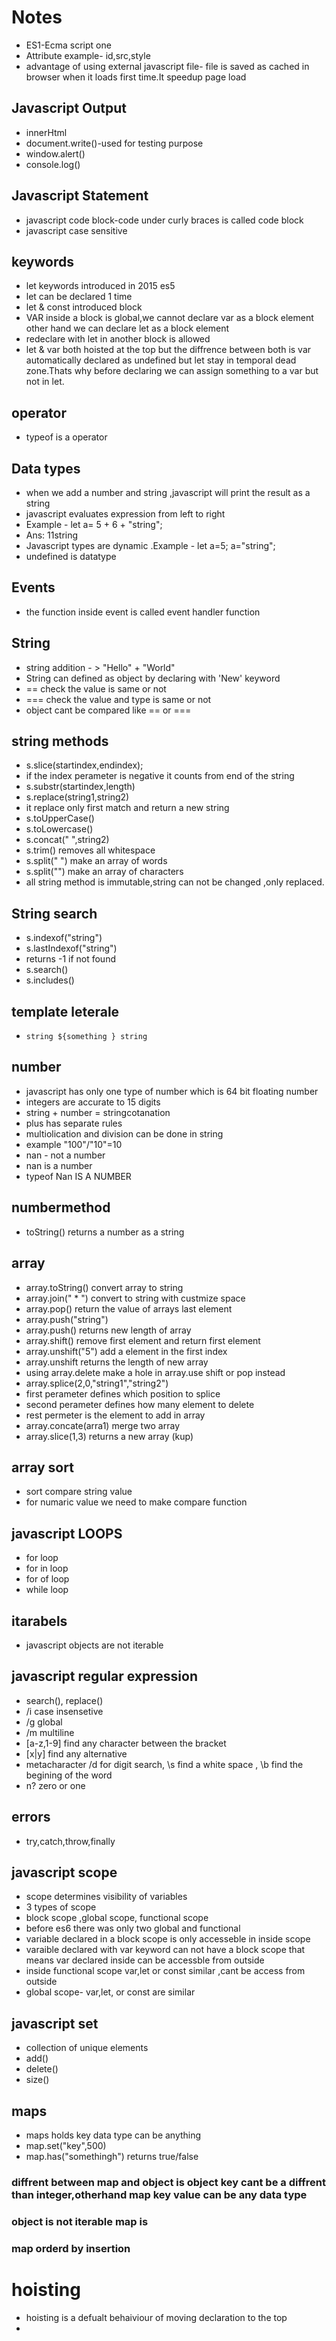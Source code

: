 # Notes


* ES1-Ecma script one
* Attribute example- id,src,style
* advantage of using external javascript file- file is saved as cached in browser when it loads first time.It speedup page load 

## Javascript Output

* innerHtml
* document.write()-used for testing purpose
* window.alert()
* console.log()

## Javascript Statement

* javascript code block-code under curly braces is called code block
* javascript case sensitive

## keywords

* let keywords introduced in 2015 es5
* let can be declared 1 time 
* let & const introduced block
* VAR inside a block is global,we cannot declare var as a block element other hand we can declare let as a block element
* redeclare with let in another block is allowed
* let & var both hoisted at the top but the diffrence between both is var automatically declared as undefined but let stay in temporal dead zone.Thats why before declaring we can assign something to a var but not in let.

## operator

* typeof is a operator

## Data types

* when we add a number and string ,javascript will print the result as a string 
* javascript evaluates expression from left to right
* Example - let a= 5 + 6 + "string";
* Ans: 11string
* Javascript types are dynamic .Example - let a=5; a="string";
* undefined is datatype


## Events

* the function inside event is called event handler function

## String

* string addition - > "Hello" + "World"
* String can defined as object by declaring with 'New' keyword
*  == check the value is same or not
* === check the value and type is same or not
* object cant be compared like == or ===

## string methods

* s.slice(startindex,endindex);
* if the index perameter is negative it counts from end of the string 
* s.substr(startindex,length)
* s.replace(string1,string2)
* it replace only first match and return a new string
* s.toUpperCase()
* s.toLowercase()
* s.concat(" ",string2)
* s.trim() removes all whitespace
* s.split(" ") make an array of words
* s.split("") make an array of characters
* all string method is immutable,string can not be changed ,only replaced.

## String search

* s.indexof("string")
* s.lastIndexof("string")
* returns -1 if not found
* s.search()
* s.includes()

## template leterale

* `string ${something } string`


## number

* javascript has only one type of number which is 64 bit floating number
* integers are accurate to 15 digits
* string + number = stringcotanation
* plus has separate rules
* multiolication and division can be done in string
* example "100"/"10"=10
* nan - not a number
* nan is a number
* typeof Nan IS A NUMBER

## numbermethod

* toString() returns a number as a string 

## array

* array.toString() convert array to string
* array.join(" * ") convert to string with custmize space
* array.pop() return the value of arrays last element
* array.push("string") 
* array.push() returns new length of array
* array.shift() remove first element and return first element
* array.unshift("5") add a element in the first index
* array.unshift returns the  length of new array
* using array.delete make a hole in array.use shift or pop instead
* array.splice(2,0,"string1","string2")
* first perameter defines which position to splice
* second perameter defines how many element to delete
* rest permeter is the element to add in array
* array.concate(arra1) merge two array
* array.slice(1,3) returns a new array (kup)

## array sort

* sort compare string value
* for numaric value we need to make compare function

## javascript LOOPS

* for loop
* for in loop
* for of loop
* while  loop

## itarabels

* javascript objects are not iterable

## javascript regular expression

* search(), replace()
* /i case insensetive
* /g global
* /m multiline
* [a-z,1-9] find any character between the bracket
* [x|y] find any alternative
* metacharacter /d for digit search, \s find a white space , \b find the begining of the word
* n? zero or one

## errors

* try,catch,throw,finally

## javascript scope

* scope determines visibility of variables
*  3 types of scope
* block scope ,global scope, functional scope
* before es6 there was only two global and functional
* variable declared in a block scope is only accesseble in inside scope
* varaible declared with var keyword can not have a block scope that means var declared inside can be accessble from outside
* inside functional scope var,let or const similar ,cant be access from outside
* global scope- var,let, or const are similar

## javascript set

* collection of unique elements
* add()
* delete()
* size()

## maps

* maps holds key data type can be anything
* map.set("key",500)
* map.has("somethingh") returns true/false

### diffrent between map and object is object key cant be a diffrent than integer,otherhand map key value can be any data type

### object is not iterable map is

### map orderd by insertion

# hoisting

* hoisting is a defualt behaiviour of moving declaration  to the top
* 





